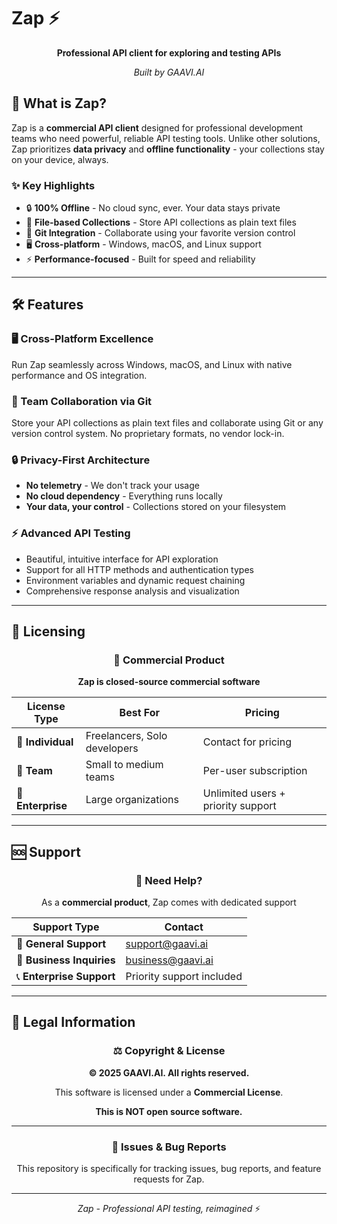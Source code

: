# Zap ⚡

<div align="center">

**Professional API client for exploring and testing APIs**

_Built by GAAVI.AI_

</div>

## 🎯 What is Zap?

Zap is a **commercial API client** designed for professional development teams who need powerful, reliable API testing tools. Unlike other solutions, Zap prioritizes **data privacy** and **offline functionality** - your collections stay on your device, always.

### ✨ Key Highlights

- 🔒 **100% Offline** - No cloud sync, ever. Your data stays private
- 📁 **File-based Collections** - Store API collections as plain text files
- 🔄 **Git Integration** - Collaborate using your favorite version control
- 🖥️ **Cross-platform** - Windows, macOS, and Linux support
- ⚡ **Performance-focused** - Built for speed and reliability

---

## 🛠️ Features

### 🖥️ Cross-Platform Excellence

Run Zap seamlessly across Windows, macOS, and Linux with native performance and OS integration.

### 👥 Team Collaboration via Git

Store your API collections as plain text files and collaborate using Git or any version control system. No proprietary formats, no vendor lock-in.

### 🔒 Privacy-First Architecture

- **No telemetry** - We don't track your usage
- **No cloud dependency** - Everything runs locally
- **Your data, your control** - Collections stored on your filesystem

### ⚡ Advanced API Testing

- Beautiful, intuitive interface for API exploration
- Support for all HTTP methods and authentication types
- Environment variables and dynamic request chaining
- Comprehensive response analysis and visualization

---

## 💼 Licensing

<div align="center">

### 🏢 **Commercial Product**

**Zap is closed-source commercial software**

</div>

| License Type      | Best For                     | Pricing                            |
| ----------------- | ---------------------------- | ---------------------------------- |
| 👤 **Individual** | Freelancers, Solo developers | Contact for pricing                |
| 👥 **Team**       | Small to medium teams        | Per-user subscription              |
| 🏢 **Enterprise** | Large organizations          | Unlimited users + priority support |

---

## 🆘 Support

<div align="center">

### 💬 **Need Help?**

As a **commercial product**, Zap comes with dedicated support

</div>

| Support Type              | Contact                          |
| ------------------------- | -------------------------------- |
| 🎫 **General Support**    | support@gaavi.ai                 |
| 💼 **Business Inquiries** | business@gaavi.ai                |
| 📞 **Enterprise Support** | Priority support included        |

---

## 📜 Legal Information

<div align="center">

### ⚖️ **Copyright & License**

**© 2025 GAAVI.AI. All rights reserved.**

This software is licensed under a **Commercial License**.

**This is NOT open source software.**

</div>

---

<div align="center">

### 🌟 **Issues & Bug Reports**

This repository is specifically for tracking issues, bug reports, and feature requests for Zap.

---

_Zap - Professional API testing, reimagined_ ⚡

</div>
